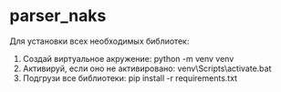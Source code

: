 # parser_naks

Для установки всех необходимых библиотек:
1. Создай виртуальное акружение: python -m venv venv
2. Активируй, если оно не активировано: venv\Scripts\activate.bat
3. Подгрузи все библиотеки: pip install -r requirements.txt
